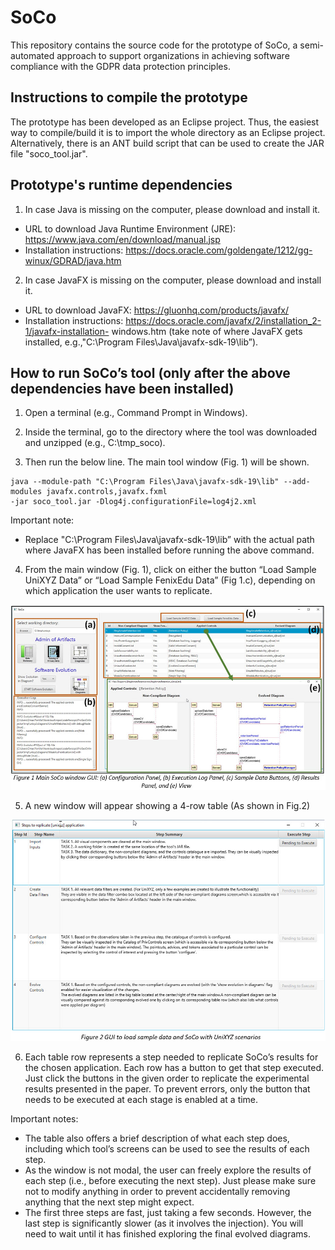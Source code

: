 # SoCo
This repository contains the source code for the prototype of SoCo, a semi-automated approach to support organizations in achieving software compliance with the GDPR data protection principles.

Instructions to compile the prototype
----------------------

The prototype has been developed as an Eclipse project. Thus, the easiest way to compile/build it is to import the whole directory as an Eclipse project. Alternatively, there is an ANT build script that can be used to create the JAR file "soco_tool.jar".

Prototype's runtime dependencies
----------------------

1.	In case Java is missing on the computer, please download and install it.
-	URL to download Java Runtime Environment (JRE): https://www.java.com/en/download/manual.jsp
-	Installation instructions: https://docs.oracle.com/goldengate/1212/gg-winux/GDRAD/java.htm

2.	In case JavaFX is missing on the computer, please download and install it.
-	URL to download JavaFX: https://gluonhq.com/products/javafx/
-	Installation instructions: https://docs.oracle.com/javafx/2/installation_2-1/javafx-installation- windows.htm (take note of where JavaFX gets installed, e.g.,"C:\Program Files\Java\javafx-sdk-19\lib”).

How to run SoCo’s tool (only after the above dependencies have been installed)
----------------------
1.	Open a terminal (e.g., Command Prompt in Windows).

2.	Inside the terminal, go to the directory where the tool was downloaded and unzipped (e.g., C:\tmp_soco).

3.	Then run the below line. The main tool window (Fig. 1) will be shown.

```
java --module-path "C:\Program Files\Java\javafx-sdk-19\lib" --add-modules javafx.controls,javafx.fxml
-jar soco_tool.jar -Dlog4j.configurationFile=log4j2.xml
```

Important note:
-	Replace "C:\Program Files\Java\javafx-sdk-19\lib” with the actual path where JavaFX has been installed before running the above command.

4.	From the main window (Fig. 1), click on either the button “Load Sample UniXYZ Data” or “Load Sample FenixEdu Data” (Fig 1.c), depending on which application the user wants to replicate.

![My Image](Fig01.jpg)

5.	A new window will appear showing a 4-row table (As shown in Fig.2)

![My Image](Fig02.jpg)

6.	Each table row represents a step needed to replicate SoCo’s results for the chosen application. Each row has a button to get that step executed. Just click the buttons in the given order to replicate the experimental results presented in the paper. To prevent errors, only the button that needs to be executed at each stage is enabled at a time.

Important notes:
-	The table also offers a brief description of what each step does, including which tool’s screens can be used to see the results of each step.
-	As the window is not modal, the user can freely explore the results of each step (i.e., before executing the next step). Just please make sure not to modify anything in order to prevent accidentally removing anything that the next step might expect.
-	The first three steps are fast, just taking a few seconds. However, the last step is significantly slower (as it involves the injection). You will need to wait until it has finished exploring the final evolved diagrams.

